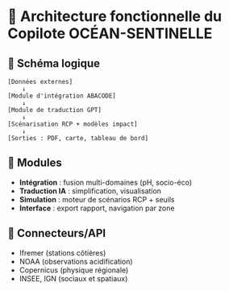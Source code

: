 # 🧠 Architecture fonctionnelle du Copilote OCÉAN-SENTINELLE

## 🔁 Schéma logique

```text
[Données externes]
    ↓
[Module d'intégration ABACODE]
    ↓
[Module de traduction GPT]
    ↓
[Scénarisation RCP + modèles impact]
    ↓
[Sorties : PDF, carte, tableau de bord]

```

## 🧩 Modules

- **Intégration** : fusion multi-domaines (pH, socio-éco)
- **Traduction IA** : simplification, visualisation
- **Simulation** : moteur de scénarios RCP + seuils
- **Interface** : export rapport, navigation par zone

## 📡 Connecteurs/API

- Ifremer (stations côtières)
- NOAA (observations acidification)
- Copernicus (physique régionale)
- INSEE, IGN (sociaux et spatiaux)
